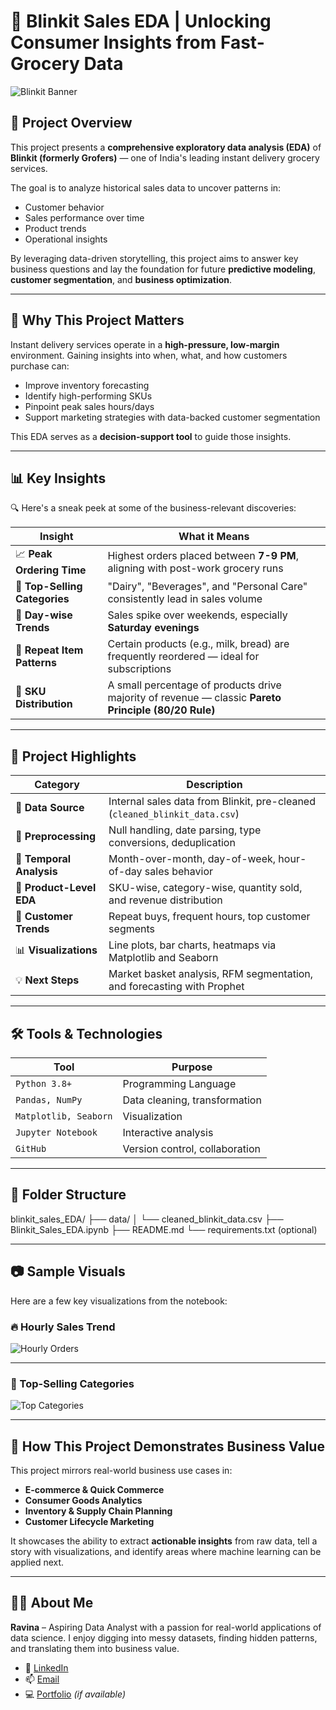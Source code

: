 # 🛒 Blinkit Sales EDA | Unlocking Consumer Insights from Fast-Grocery Data

![Blinkit Banner](https://user-images.githubusercontent.com/placeholder/banner-blinkit.jpg) <!-- Optional: replace with your own banner -->

## 📌 Project Overview

This project presents a **comprehensive exploratory data analysis (EDA)** of **Blinkit (formerly Grofers)** — one of India's leading instant delivery grocery services.

The goal is to analyze historical sales data to uncover patterns in:
- Customer behavior
- Sales performance over time
- Product trends
- Operational insights

By leveraging data-driven storytelling, this project aims to answer key business questions and lay the foundation for future **predictive modeling**, **customer segmentation**, and **business optimization**.

---

## 🧠 Why This Project Matters

Instant delivery services operate in a **high-pressure, low-margin** environment. Gaining insights into when, what, and how customers purchase can:
- Improve inventory forecasting
- Identify high-performing SKUs
- Pinpoint peak sales hours/days
- Support marketing strategies with data-backed customer segmentation

This EDA serves as a **decision-support tool** to guide those insights.

---

## 📊 Key Insights

🔍 Here's a sneak peek at some of the business-relevant discoveries:

| Insight | What it Means |
|--------|----------------|
| 📈 **Peak Ordering Time** | Highest orders placed between **7-9 PM**, aligning with post-work grocery runs |
| 🛒 **Top-Selling Categories** | "Dairy", "Beverages", and "Personal Care" consistently lead in sales volume |
| 📅 **Day-wise Trends** | Sales spike over weekends, especially **Saturday evenings** |
| 🔁 **Repeat Item Patterns** | Certain products (e.g., milk, bread) are frequently reordered — ideal for subscriptions |
| 💸 **SKU Distribution** | A small percentage of products drive majority of revenue — classic **Pareto Principle (80/20 Rule)** |

---

## 🚀 Project Highlights

| Category | Description |
|---------|-------------|
| 📂 **Data Source** | Internal sales data from Blinkit, pre-cleaned (`cleaned_blinkit_data.csv`) |
| 🧹 **Preprocessing** | Null handling, date parsing, type conversions, deduplication |
| 📅 **Temporal Analysis** | Month-over-month, day-of-week, hour-of-day sales behavior |
| 🧺 **Product-Level EDA** | SKU-wise, category-wise, quantity sold, and revenue distribution |
| 🧠 **Customer Trends** | Repeat buys, frequent hours, top customer segments |
| 📊 **Visualizations** | Line plots, bar charts, heatmaps via Matplotlib and Seaborn |
| 💡 **Next Steps** | Market basket analysis, RFM segmentation, and forecasting with Prophet |

---

## 🛠️ Tools & Technologies

| Tool | Purpose |
|------|---------|
| `Python 3.8+` | Programming Language |
| `Pandas, NumPy` | Data cleaning, transformation |
| `Matplotlib, Seaborn` | Visualization |
| `Jupyter Notebook` | Interactive analysis |
| `GitHub` | Version control, collaboration |

---

## 📁 Folder Structure

blinkit_sales_EDA/
├── data/
│ └── cleaned_blinkit_data.csv
├── Blinkit_Sales_EDA.ipynb
├── README.md
└── requirements.txt (optional)


---

## 📷 Sample Visuals

Here are a few key visualizations from the notebook:

### 🔥 Hourly Sales Trend

![Hourly Orders](https://user-images.githubusercontent.com/placeholder/hourly-sales.jpg)

---

### 🛒 Top-Selling Categories

![Top Categories](https://user-images.githubusercontent.com/placeholder/top-categories.jpg)

---

## 💼 How This Project Demonstrates Business Value

This project mirrors real-world business use cases in:
- **E-commerce & Quick Commerce**
- **Consumer Goods Analytics**
- **Inventory & Supply Chain Planning**
- **Customer Lifecycle Marketing**

It showcases the ability to extract **actionable insights** from raw data, tell a story with visualizations, and identify areas where machine learning can be applied next.

---

## 🧑‍💻 About Me

**Ravina** – Aspiring Data Analyst with a passion for real-world applications of data science. I enjoy digging into messy datasets, finding hidden patterns, and translating them into business value.

- 🔗 [LinkedIn](https://www.linkedin.com/in/yourprofile)
- 📫 [Email](mailto:youremail@example.com)
- 💻 [Portfolio](https://yourportfolio.com) *(if available)*




